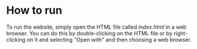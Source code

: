 # How to run
To run the website, simply open the HTML file called *index.html* in a web browser. You can do this by double-clicking on the HTML file or by right-clicking on it and selecting "Open with" and then choosing a web browser.
